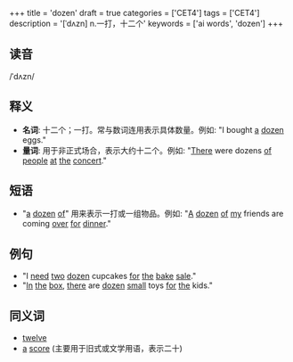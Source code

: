 +++
title = 'dozen'
draft = true
categories = ['CET4']
tags = ['CET4']
description = '[ˈdʌzn] n.一打，十二个'
keywords = ['ai words', 'dozen']
+++

## 读音
/ˈdʌzn/

## 释义
- **名词**: 十二个；一打。常与数词连用表示具体数量。例如: "I bought [a](/post/a/) [dozen](/post/dozen/) eggs."
- **量词**: 用于非正式场合，表示大约十二个。例如: "[There](/post/there/) were dozens [of](/post/of/) [people](/post/people/) [at](/post/at/) [the](/post/the/) [concert](/post/concert/)."

## 短语
- "[a](/post/a/) [dozen](/post/dozen/) [of](/post/of/)" 用来表示一打或一组物品。例如: "[A](/post/a/) [dozen](/post/dozen/) [of](/post/of/) [my](/post/my/) friends are coming [over](/post/over/) [for](/post/for/) [dinner](/post/dinner/)."

## 例句
- "I [need](/post/need/) [two](/post/two/) [dozen](/post/dozen/) cupcakes [for](/post/for/) [the](/post/the/) [bake](/post/bake/) [sale](/post/sale/)."
- "[In](/post/in/) [the](/post/the/) [box](/post/box/), [there](/post/there/) are [dozen](/post/dozen/) [small](/post/small/) toys [for](/post/for/) [the](/post/the/) kids."

## 同义词
- [twelve](/post/twelve/)
- [a](/post/a/) [score](/post/score/) (主要用于旧式或文学用语，表示二十)
